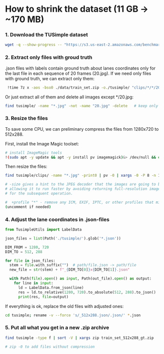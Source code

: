 
# How to shrink the dataset (11 GB → ~170 MB)

### 1. Download the TUSimple dataset

``` bash
wget -q --show-progress -- "https://s3.us-east-2.amazonaws.com/benchmark-frontend/datasets/1/train_set.zip" 
```

### 2. Extract only files with groud truth

.json files with labels contain ground truth about lanes coordinates only for the last file in each sequence of 20 frames (20.jpg). If we need only files with ground truth, we can extract only them:

``` bash
 !time 7z x -aos -bso0 ./data/train_set.zip -o./tusimple/ "clips/*/*/20.jpg" "*.json" 
```

Or just extract all of them and delete all images except \*/20.jpg:
``` bash
find tusimple/ -name "*.jpg" -not -name "20.jpg" -delete   # keep only 20.jpg
```

### 3. Resize the files
To save some CPU, we can preliminary compress the files from 1280x720 to 512x288.

First, install the Image Magic toolset:
``` bash
# install ImageMagic tools
!(sudo apt -y update && apt -y install pv imagemagick)&> /dev/null && echo done || echo error
```
Then resize the files:
``` bash
find tusimple/clips/ -name "*.jpg" -print0 | pv -0 | xargs -0 -P 8 -n 10 mogrify -size 512x288 -resize 512x288! # +profile "*"

# -size gives a hint to the JPEG decoder that the images are going to be downscaled,
# allowing it to run faster by avoiding returning full-resolution images to ImageMagick
# for the subsequent operation.

#  +profile "*" - remove any ICM, EXIF, IPTC, or other profiles that might be present in the input
(uncomment if needed)
```

### 4. Adjust the lane coordinates in .json-files
```python 
from TusimpleUtils import LabelData

json_files = list(Path('./tusimple/').glob('*.json'))

DIM_FROM = 1280, 720
DIM_TO = 512, 288

for file in json_files:
  stem = file.with_suffix("")  # path/file.json -> path/file
  new_file = str(stem) + f"_{DIM_TO[0]}x{DIM_TO[1]}.json"

  with Path(file).open() as input, Path(out_file).open() as output:
    for line in input:
      ld = LabelData.from_json(line)
      res = ld.to_relative(1280, 720).to_absolute(512, 288).to_json()
      print(res, file=output)
```

If everything is ok, replace the old files with adjusted ones:
``` bash 
cd tusimple; rename -v --force 's/_512x288.json/.json/' *.json
```

### 5. Put all what you get in a new .zip archive
``` bash
find tusimple -type f | sort -V | xargs zip train_set_512x288_gt.zip  

# zip -0 to add files without compression
```
